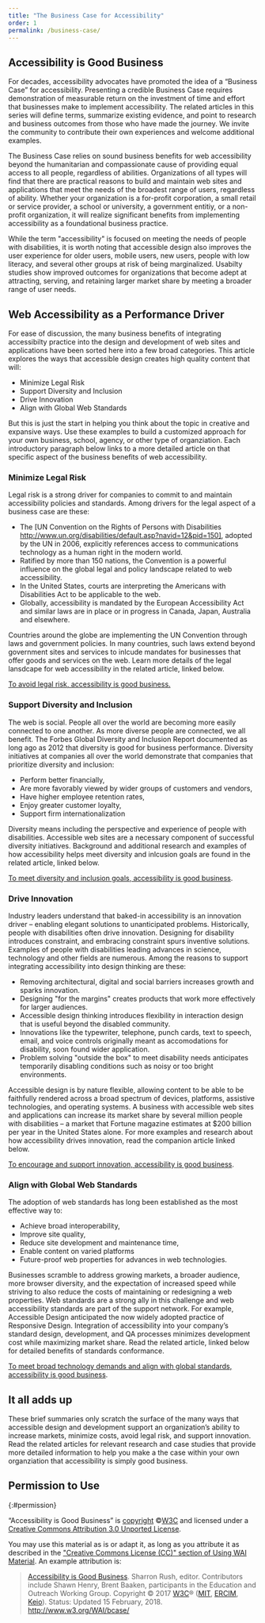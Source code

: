 ```yaml
---
title: "The Business Case for Accessibility"
order: 1
permalink: /business-case/
---
```


## Accessibility is Good Business

For decades, accessibility advocates have promoted the idea of a “Business Case” for accessibility. Presenting a credible Business Case requires demonstration of measurable return on the investment of time and effort that businesses make to implement accessibility. The related articles in this series will define terms, summarize existing evidence, and point to research and business outcomes from those who have made the journey. We invite the community to contribute their own experiences and welcome additional examples. 

The Business Case relies on sound business benefits for web accessibility beyond the humanitarian and compassionate cause of providing equal access to all people, regardless of abilities. Organizations of all types will find that there are practical reasons to build and maintain web sites and applications that meet the needs of the broadest range of users, regardless of ability. Whether your organization is a for-profit corporation, a small retail or service provider, a school or university, a government entitiy, or a non-profit organization, it will realize significant benefits from implementing accessibility as a foundational business practice. 

While the term "accessibility" is focused on meeting the needs of people with disabilities, it is worth noting that accessible design also improves the user experience for older users, mobile users, new users, people with low literacy, and several other groups at risk of being marginalized. Usabilty studies show improved outcomes for organizations that become adept at attracting, serving, and retaining larger market share by meeting a broader range of user needs.

## Web Accessibility as a Performance Driver 

For ease of discussion, the many business benefits of integrating accessibilty practice into the design and development of web sites and applications have been sorted here into a few broad categories. This article explores the ways that accessible design creates high quality content that will:
* Minimize Legal Risk
* Support Diversity and Inclusion
* Drive Innovation
* Align with Global Web Standards

But this is just the start in helping you think about the topic in creative and expansive ways. Use these examples to build a customized approach for your own business, school, agency, or other type of organziation. Each introductory paragraph below links to a more detailed article on that specific aspect of the business benefits of web accessibility.  

### Minimize Legal Risk
Legal risk is a strong driver for companies to commit to and maintain accessibility policies and standards. Among drivers for the legal aspect of a business case are these:
* The [UN Convention on the Rights of Persons with Disabilities http://www.un.org/disabilities/default.asp?navid=12&pid=150], adopted by the UN in 2006, explicitly references access to communications technology as a human right in the modern world. 
* Ratified by more than 150 nations, the Convention is a powerful influence on the global legal and policy landscape related to web accessibility. 
* In the United States, courts are interpreting the Americans with Disabilities Act to be applicable to the web.
* Globally, accessibility is mandated by the European Accessibility Act and similar laws are in place or in progress in Canada, Japan, Australia and elsewhere. 

Countries around the globe are implementing the UN Convention through laws and government policies. In many countries, such laws extend beyond government sites and services to inlcude mandates for businesses that offer goods and services on the web. Learn more details of the legal lansdcape for web accessibility in the related article, linked below.


[To avoid legal risk, accessibility is good business.](https://github.com/w3c/wai-bcase/blob/master/_business-case/legal-risk.md)


### Support Diversity and Inclusion
The web is social. People all over the world are becoming more easily connected to one another. As more diverse people are connected, we all benefit. The Forbes Global Diversity and Inclusion Report documented as long ago as 2012 that diversity is good for business performance. Diversity initiatives at companies all over the world demonstrate that companies that prioritize diversity and inclusion:
* Perform better financially,
* Are more favorably viewed by wider groups of customers and vendors,
* Have higher employee retention rates,
* Enjoy greater customer loyalty,
* Support firm internationalization

Diversity means including the perspective and experience of people with disabilities. Accessible web sites are a necessary component of successful diversity initiatives. Background and additional research and examples of how accessibility helps meet diversity and inlcusion goals are found in the related article, linked below. 

[To meet diversity and inclusion goals, accessibility is good business](https://github.com/w3c/wai-bcase/blob/master/_business-case/diversity-inclusion.md).

### Drive Innovation
Industry leaders understand that baked-in accessibility is an innovation driver – enabling elegant solutions to unanticipated problems. Historically, people with disabilities often drive innovation. Designing for disability introduces constraint, and embracing constraint spurs inventive solutions. Examples of people with disabilities leading advances in science, technology and other fields are numerous. Among the reasons to support integrating accessibility into design thinking are these:
* Removing architectural, digital and social barriers increases growth and sparks innovation.
* Designing "for the margins" creates products that work more effectively for larger audiences.
* Accessible design thinking introduces flexibility in interaction design that is useful beyond the disabled community.
* Innovations like the typewriter, telephone, punch cards, text to speech, email, and voice controls originally meant as accomodations for disability, soon found wider application.
* Problem solving "outside the box" to meet disability needs anticipates temporarily disabling conditions such as noisy or too bright environments.

Accessible design is by nature flexible, allowing content to be able to be faithfully rendered across a broad spectrum of devices, platforms, assistive technologies, and operating systems. A business with accessible web sites and applications can increase its market share by several million people with disabilities – a market that Fortune magazine estimates at $200&nbsp;billion per year in the United States alone. For more examples and research about how accessibility drives innovation, read the companion article linked below.

[To encourage and support innovation, accessibility is good business](https://github.com/w3c/wai-bcase/blob/master/_business-case/diversity-inclusion.md).

### Align with Global Web Standards
The adoption of web standards has long been established as the most effective way to:
* Achieve broad interoperability,
* Improve site quality,
* Reduce site development and maintenance time,
* Enable content on varied platforms
* Future-proof web properties for advances in web technologies.

Businesses scramble to address growing markets, a broader audience, more browser diversity, and the expectation of increased speed while striving to also reduce the costs of maintaining or redesigning a web properties. Web standards are a strong ally in this challenge and web accessibility standards are part of the support network. For example, Accessible Design anticipated the now widely adopted practice of Responsive Design. Integration of accessibility into your company’s standard design, development, and QA processes minimizes development cost while maximizing market share. Read the related article, linked below for detailed benefits of standards conformance. 

[To meet broad technology demands and align with global standards, accessibility is good business](https://github.com/w3c/wai-bcase/blob/master/_business-case/diversity-inclusion.md).

## It all adds up
These brief summaries only scratch the surface of the many ways that accessible design and development support an organization’s ability to increase markets, minimize costs, avoid legal risk, and support innovation. Read the related articles for relevant research and case studies that provide more detailed information to help you make a the case within your own organziation that accessibility is simply good business. 

## Permission to Use
{:#permission}

“Accessibility is Good Business” is [copyright](http://www.w3.org/Consortium/Legal/ipr-notice#Copyright) ©[W3C](http://www.w3.org/) and licensed under a [Creative Commons Attribution 3.0 Unported License](http://creativecommons.org/licenses/by/3.0/).

You may use this material as is or adapt it, as long as you attribute it as described in the ["Creative Commons License (CC)" section of Using WAI Material](http://www.w3.org/WAI/about/usingWAImaterial#cc). An example attribution is:

> [Accessibility is Good Business](http://www.w3.org/WAI/bcase/). Sharron Rush, editor. Contributors include Shawn Henry, Brent Baaken, participants in the Education and Outreach Working Group. Copyright © 2017 [W3C](http://www.w3.org/)®
> ([MIT](http://www.csail.mit.edu/), [ERCIM](http://www.ercim.eu/),
> [Keio](http://www.keio.ac.jp/)). Status: Updated 15 February, 2018.
> <http://www.w3.org/WAI/bcase/>

